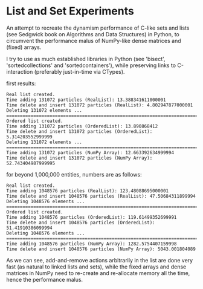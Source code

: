 # List and Set Experiments
An attempt to recreate the dynamism performance of C-like sets and lists (see Sedgwick book on Algorithms and Data Structures) in Python, to circumvent the performance malus of NumPy-like dense matrices and (fixed) arrays.

I try to use as much established libraries in Python (see 'bisect', 'sortedcollections' and 'sortedcontainers'), while preserving links to C-interaction (preferably just-in-time via CTypes).

first results:

```
Real list created.
Time adding 131072 particles (RealList): 13.388341611000001
Time delete and insert 131072 particles (RealList): 4.802947877000001
Deleting 131072 elements ...
===========================================================================
Ordered list created.
Time adding 131072 particles (OrderedList): 13.890868412
Time delete and insert 131072 particles (OrderedList): 5.314203552999999
Deleting 131072 elements ...
===========================================================================
Time adding 131072 particles (NumPy Array): 12.663392634999994
Time delete and insert 131072 particles (NumPy Array): 52.743404987999995
```

for beyond 1,000,000 entities, numbers are as follows:
```
Real list created.
Time adding 1048576 particles (RealList): 123.48088695000001
Time delete and insert 1048576 particles (RealList): 47.50684311899994
Deleting 1048576 elements ...
===========================================================================
Ordered list created.
Time adding 1048576 particles (OrderedList): 119.61499352699991
Time delete and insert 1048576 particles (OrderedList): 51.41910386099994
Deleting 1048576 elements ...
===========================================================================
Time adding 1048576 particles (NumPy Array): 1282.5754407159998
Time delete and insert 1048576 particles (NumPy Array): 5043.001804089
```


As we can see, add-and-remove actions arbitrarily in the list are done very fast (as natural to linked lists and sets),
while the fixed arrays and dense matrices in NumPy need to re-create and re-allocate memory all the time, hence the performance malus.
